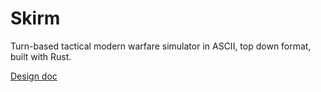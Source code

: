 Skirm
=====

Turn-based tactical modern warfare simulator in ASCII, top down format, built
with Rust.

[Design doc](./skirm_design/skirm_design.wiki)
